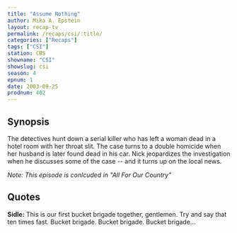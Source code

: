 ```yaml
---
title: "Assume Nothing"
author: Mika A. Epstein
layout: recap-tv
permalink: /recaps/csi/:title/
categories: ["Recaps"]
tags: ["CSI"]
station: CBS
showname: "CSI"
showslug: csi
season: 4
epnum: 1
date: 2003-09-25
prodnum: 402  
---
```


## Synopsis

The detectives hunt down a serial killer who has left a woman dead in a hotel room with her throat slit. The case turns to a double homicide when her husband is later found dead in his car. Nick jeopardizes the investigation when he discusses some of the case -- and it turns up on the local news.

_Note: This episode is conlcuded in "All For Our Country"_

## Quotes

**Sidle:** This is our first bucket brigade together, gentlemen. Try and say that ten times fast. Bucket brigade. Bucket brigade. Bucket brigade...
